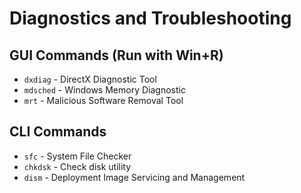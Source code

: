 # Diagnostics and Troubleshooting

## GUI Commands (Run with Win+R)

- `dxdiag` - DirectX Diagnostic Tool
- `mdsched` - Windows Memory Diagnostic
- `mrt` - Malicious Software Removal Tool

## CLI Commands

- `sfc` - System File Checker
- `chkdsk` - Check disk utility
- `dism` - Deployment Image Servicing and Management
